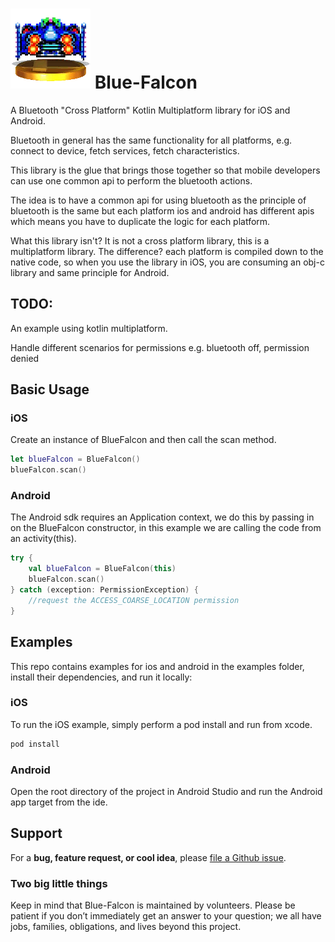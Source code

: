 # ![Blue Falcon](bluefalcon.png) Blue-Falcon

A Bluetooth "Cross Platform" Kotlin Multiplatform library for iOS and Android. 

Bluetooth in general has the same functionality for all platforms, e.g. connect to device, fetch services, fetch characteristics.

This library is the glue that brings those together so that mobile developers can use one common api to perform the bluetooth actions.

The idea is to have a common api for using bluetooth as the principle of bluetooth is the same but each platform ios and android has different apis which means you have to duplicate the logic for each platform.

What this library isn't? It is not a cross platform library, this is a multiplatform library. The difference? each platform is compiled down to the native code, so when you use the library in iOS, you are consuming an obj-c library and same principle for Android.

## TODO:

An example using kotlin multiplatform.

Handle different scenarios for permissions e.g. bluetooth off, permission denied

## Basic Usage

### iOS

Create an instance of BlueFalcon and then call the scan method.

```swift
let blueFalcon = BlueFalcon()
blueFalcon.scan()
```

### Android

The Android sdk requires an Application context, we do this by passing in on the BlueFalcon constructor, in this example we are calling the code from an activity(this).

```kotlin
try {
    val blueFalcon = BlueFalcon(this)
    blueFalcon.scan()
} catch (exception: PermissionException) {
    //request the ACCESS_COARSE_LOCATION permission
}
```

## Examples

This repo contains examples for ios and android in the examples folder, install their dependencies, and run it locally:

### iOS

To run the iOS example, simply perform a pod install and run from xcode.

```bash
pod install
```

### Android

Open the root directory of the project in Android Studio and run the Android app target from the ide.

## Support

For a **bug, feature request, or cool idea**, please [file a Github issue](https://github.com/Reedyuk/blue-falcon/issues/new).

### Two big little things

Keep in mind that Blue-Falcon is maintained by volunteers. Please be patient if you don’t immediately get an answer to your question; we all have jobs, families, obligations, and lives beyond this project.
